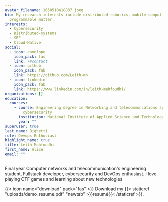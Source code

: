 ```yaml
---
avatar_filename: 1650510418837.jpeg
bio: My research interests include distributed robotics, mobile computing and
  programmable matter.
interests:
  - Cybersecurity
  - Distributed-systems
  - SRE
  - Cloud-Native
social:
  - icon: envelope
    icon_pack: fas
    link: /#contact
  - icon: github
    icon_pack: fab
    link: https://github.com/Leith-mh
  - icon: linkedin
    icon_pack: fab
    link: https://www.linkedin.com/in/leith-mahfoudhi/
organizations: []
education:
  courses:
    - course: Engineering degree in Networking and telecommuncations specialised in
        cybersecurity
      institution: National Institute of Applied Science and Technology -Tunis
      year: ""
superuser: true
last_name: Bighetti
role: Devops Enthusiast
highlight_name: true
title: Leith Mahfoudhi
first_name: Alice
email: ""
---
```

Final year Computer networks and telecommunication's engineering student, Fullstack developer, cybersecurity and DevOps enthusiast. I love playing CTF games and learning about new technologies

{{< icon name="download" pack="fas" >}} Download my {{< staticref "uploads/demo_resume.pdf" "newtab" >}}resumé{{< /staticref >}}.